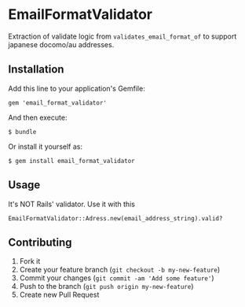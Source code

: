 # EmailFormatValidator

Extraction of validate logic from `validates_email_format_of` to support japanese docomo/au addresses.

## Installation

Add this line to your application's Gemfile:

    gem 'email_format_validator'

And then execute:

    $ bundle

Or install it yourself as:

    $ gem install email_format_validator

## Usage

It's NOT Rails' validator. Use it with this

```
EmailFormatValidator::Adress.new(email_address_string).valid?

```

## Contributing

1. Fork it
2. Create your feature branch (`git checkout -b my-new-feature`)
3. Commit your changes (`git commit -am 'Add some feature'`)
4. Push to the branch (`git push origin my-new-feature`)
5. Create new Pull Request
